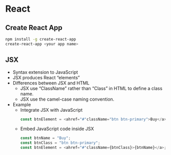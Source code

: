 # React

## Create React App
```bash
npm install -g create-react-app
create-react-app <your app name>
```

## JSX
- Syntax extension to JavaScript
- JSX produces React “elements”
- Differences between JSX and HTML
   - JSX use “ClassName” rather than “Class” in HTML to define a class name.
   - JSX use the camel-case naming convention.
- Example
   - Integrate JSX with JavaScript
     ```js
     const btnElement = <ahref="#"className="btn btn-primary">Buy</a>;
     ```
   - Embed JavaScript code inside JSX
     ```js
     const btnName = "Buy";
     const btnClass = "btn btn-primary"; 
     const btnElement = <ahref="#"className={btnClass}>{btnName}</a>;
     ```
